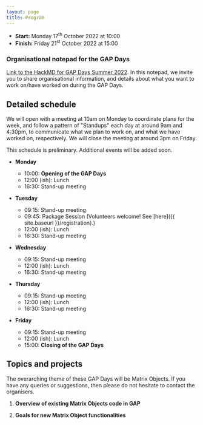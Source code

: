 ```yaml
---
layout: page
title: Program
---
```


* __Start:__ Monday 17<sup>th</sup> October 2022 at 10:00
* __Finish:__ Friday 21<sup>st</sup> October 2022 at 15:00

### Organisational notepad for the GAP Days

[Link to the HackMD for GAP Days Summer
2022](https://hackmd.io/Zx09dY1UQMyOmUfrpPk9dg).  In this notepad, we invite you
to share organisational information, and details about what you want to work
on/have worked on during the GAP Days.


## Detailed schedule

We will open with a meeting at 10am on Monday to coordinate plans for the week,
and follow a pattern of "Standups" each day at around 9am and 4:30pm, to
communicate what we plan to work on, and what we have worked on, respectively.
We will close the meeting at around 3pm on Friday.

This schedule is preliminary. Additional events will be added soon.

- **Monday** 
  - 10:00: **Opening of the GAP Days**
  - 12:00 (ish): Lunch 
  - 16:30: Stand-up meeting

- **Tuesday** 
  - 09:15: Stand-up meeting
  - 09:45: Package Session (Volunteers welcome! See [here]({{ site.baseurl }}/registration).)
  - 12:00 (ish): Lunch 
  - 16:30: Stand-up meeting

- **Wednesday** 
  - 09:15: Stand-up meeting
  - 12:00 (ish): Lunch 
  - 16:30: Stand-up meeting

- **Thursday** 
  - 09:15: Stand-up meeting
  - 12:00 (ish): Lunch 
  - 16:30: Stand-up meeting

- **Friday** 
  - 09:15: Stand-up meeting
  - 12:00 (ish): Lunch 
  - 15:00: **Closing of the GAP Days**


## Topics and projects

The overarching theme of these GAP Days will be Matrix Objects. If you have any
queries or suggestions, then please do not hesitate to contact the organisers.

1. __Overview of existing Matrix Objects code in GAP__

2. __Goals for new Matrix Object functionalities__
